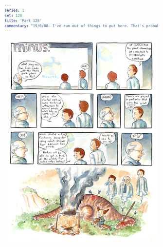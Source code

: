 ```yaml
---
series: 1
set: 128
title: 'Part 128'
commentary: "19/6/08- I've run out of things to put here. That's probably a good thing. Um... prints will be available again in two weeks."
---
```


![](../../../../assets/minus/part-128/minus128.jpg)